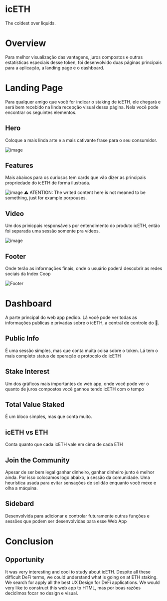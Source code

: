 # icETH
The coldest over liquids. 

# Overview 
Para melhor visualização das vantagens, juros compostos e outras estatísticas especiais desse token, foi desenvolvido duas páginas principais para a aplicação, a landing page e o dashboard.

# Landing Page
Para qualquer amigo que você for indicar o staking de icETH, ele chegará e será bem recebido na linda recepção visual dessa página. Nela você pode encontrar os seguintes elementos.

## Hero
Coloque a mais linda arte e a mais cativante frase para o seu consumidor.

![image](https://user-images.githubusercontent.com/73398891/167208334-e8fcad5d-5037-4611-96a3-469cd0400b2a.png)

## Features
Mais abaixos para os curiosos tem cards que vão dizer as principais propriedade do icETH de forma ilustrada.

![image](https://user-images.githubusercontent.com/73398891/167208686-40b04012-2c2e-45f6-9312-deecfd082f2e.png)
⚠ ATENTION: The writed content here is not meaned to be something, just for example porpouses.

## Video
Um dos prinicpais responsáveis por entendimento do produto icETH, então foi separada uma sessão somente pra vídeos.

![image](https://user-images.githubusercontent.com/73398891/167207646-2f781e01-8fab-490b-8f0b-edd7b345f804.png)


## Footer
Onde terão as informações finais, onde o usuário poderá descobrir as redes sociais da Index Coop

![Footer](https://user-images.githubusercontent.com/73398891/167207532-c9e94b76-4b97-4f5e-a114-445c6db8c03a.png)

# Dashboard
A parte principal do web app pedido. Lá você pode ver todas as informações publicas e privadas sobre o icETH, a central de controle do 🧊.

## Public Info
É uma sessão simples, mas que conta muita coisa sobre o token. Lá tem o mais completo status de operação e protocolo do icETH

## Stake Interest
Um dos gráficos mais importantes do web app, onde você pode ver o quanto de juros compostos você ganhou tendo icETH com o tempo

## Total Value Staked
É um bloco simples, mas que conta muito.

## icETH vs ETH
Conta quanto que cada icETH vale em cima de cada ETH

## Join the Community
Apesar de ser bem legal ganhar dinheiro, ganhar dinheiro junto é melhor ainda. Por isso colocamos logo abaixo, a sessão da comunidade. Uma heurística usada para evitar sensações de solidão enquanto você mexe e olha a máquina.

## Sidebard
Desenvolvida para adicionar e controlar futuramente outras funções e sessões que podem ser desenvolvidas para esse Web App

# Conclusion
## Opportunity
It was very interesting and cool to study about icETH. Despite all these difficult DeFi terms, we could understand what is going on at ETH staking. We search for apply all the best UX Design for DeFi applications. We would very like to construct this web app to HTML, mas por boas razões decidimos focar no design e visual.
